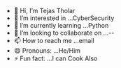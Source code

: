 - 👋 Hi, I’m Tejas Tholar
- 👀 I’m interested in ...CyberSecurity
- 🌱 I’m currently learning ...Python
- 💞️ I’m looking to collaborate on ...--
- 📫 How to reach me ...email
- 😄 Pronouns: ...He/Him
- ⚡ Fun fact: ...I can Cook Also

<!---
Tejas-Tholar/Tejas-Tholar is a ✨ special ✨ repository because its `README.md` (this file) appears on your GitHub profile.
You can click the Preview link to take a look at your changes.
--->

